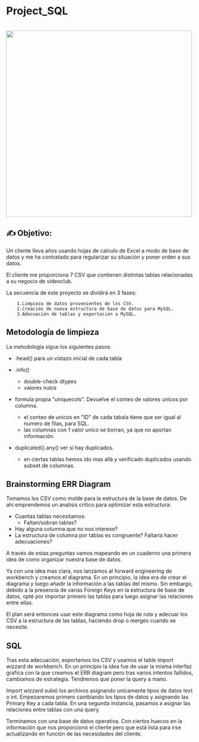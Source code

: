 # Project_SQL


&emsp;&emsp;&emsp;&emsp;&emsp;&emsp;&emsp;<img src="https://github.com/Anton-Utray/SQL_DataBase/blob/main/IMAGES/so-sad.jpg" width="500" height="500">


## ✍️ Objetivo: 

Un cliente lleva años usando hojas de calculo de Excel a modo de base de datos y me ha contratado para regularizar su situación y poner orden a sus datos. 

El cliente me proporciona 7 CSV que contienen distintas tablas relacionadas a su negocio de videoclub. 

La secuencia de este proyecto se dividirá en 3 fases:

        1.Limpieza de datos provenientes de los CSV.
        2.Creación de nueva estructura de base de datos para MySQL.
        3.Adecuación de tablas y exportación a MySQL.

## Metodología de limpieza

La metodología sigue los siguientes pasos:

 - .head() para un vistazo inicial de cada tabla
 - .info() 
    - double-check dtypes
    - valores nulos
- formula propia "uniquecols". Devuelve el conteo de valores unicos por columna.
   - el conteo de unicos en "ID" de cada tabala tiene que ser igual al numero de filas, para SQL.
   - las columnas con 1 valor unico se borran, ya que no aportan información.

- duplicated().any() ver si hay duplicados. 
   - en ciertas tablas hemos ido mas allá y verificado duplicados usando subset de      columnas. 

## Brainstorming ERR Diagram

Tomamos los CSV como molde para la estructura de la base de datos. De ahí emprendemos un analisis critico para optimizar esta estructura:

- Cuantas tablas necesitamos:
  - Faltan/sobran tablas?    
- Hay alguna columna que no nos interese? 
- La estructura de columna por tablas es congruente? Faltaría hacer adecuaciones?

A través de estas preguntas vamos mapeando en un cuaderno una primera idea de como organizar nuestra base de datos. 

Ya con una idea mas clara, nos lanzamos al forward engineering de workbench y creamos el diagrama. En un principio, la idea era de crear el diagrama y luego añadir la información a las tablas del mismo. Sin embargo, debido a la presencia de varias Foreign Keys en la estructura de base de datos, opté por importar primero las tablas para luego asignar las relaciones entre ellas.

El plan será entonces usar este diagrama como hoja de ruta y adecuar los CSV a la estructura de las tablas, haciendo drop o merges cuando se necesite. 

## SQL 

Tras esta adecuación, exportamos los CSV y usamos el table import wizzard de workbench. En un principio la idea fue de usar la misma interfaz grafica con la que creamos el ERR diagram pero tras varios intentos fallidos, cambiamos de estrategia. Tendremos que poner la query a mano. 

Import wizzard subió los archivos asignando unicamente tipos de datos text o int. Empezaremos primero cambiando los tipos de datos y asignando las Primary Key a cada tabla. En una segunda instancia, pasamos a asignar las relaciones entre tablas con una query.

Terminamos con una base de datos operativa. Con ciertos huecos en la información que nos proporcionó el cliente pero que está lista para irse actualizando en función de las necesidades del cliente. 
